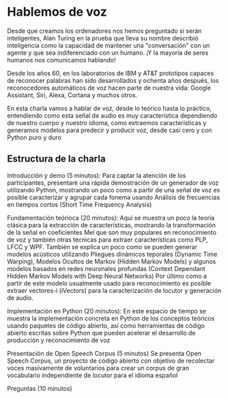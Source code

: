 # Hablemos de voz

Desde que creamos los ordenadores nos hemos preguntado si serán inteligentes, Alan Turing en la prueba que lleva su nombre describió inteligencia como la capacidad de mantener una "conversación" con un agente y que sea indiferenciado con un humano. ¡Y la mayoría de seres humanos nos comunicamos hablando!

Desde los años 60, en los laboratorios de IBM y AT&T prototipos capaces de reconocer palabras han sido desarrollados y ochenta años después, los reconocedores automáticos de voz hacen parte de nuestra vida: Google Assistant, Siri, Alexa, Cortana y muchos otros.

En esta charla vamos a hablar de voz, desde lo teórico hasta lo práctico, entendiendo como esta señal de audio es muy característica dependiendo de nuestro cuerpo y nuestro idioma, como extraemos características y generamos modelos para predecir y producir voz, desde casi cero y con Python puro y duro

## Estructura de la charla

Introducción y demo (5 minutos):
Para captar la atención de los participantes, presentaré una rápida demostración de un generador de voz utilizando Python, mostrando un poco como a partir de una señal de voz es posible caracterizar y agrupar cada fonema usando Análisis de frecuencias en tiempos cortos (Short Time Frequency Analysis)

Fundamentación teórioca (20 minutos):
Aquí se muestra un poco la teoría clásica para la extracción de características, mostrando la transformación de la señal en coeficientes Mel que son muy populares en reconocimiento de voz y también otras técnicas para extraer características como PLP, LFCC y WPF.
También se explica un poco como se pueden generar modelos acústicos utilizando Pliegues dinámicos teporales (Dynamic Time Warping), Modelos Ocultos de Markov (Hidden Markov Models) y algunos modelos basados en redes neuronales profundas (Context Dependant Hidden Markov Models with Deep Neural Networks)
Por último como a partir de este modelo usualmente usado para reconocimiento es posible extraer vectores-i (iVectors) para la caracterización de locutor y generación de audio.

Implementación en Python (20 minutos):
En este espacio de tiempo se muestra la implementación concreta en Python de los conceptos teóricos usando paquetes de código abierto, así como herramientas de código abierto escritas sobre Python que pueden acelerar el desarrollo de producción y reconocimiento de voz

Presentación de Open Speech Corpus (5 minutos)
Se presenta Open Speech Corpus, un proyecto de código abierto con objetivo de recolectar voces masivamente de voluntarios para crear un corpus de gran vocabulario independiente de locutor para el idioma español

Preguntas (10 minutos)
